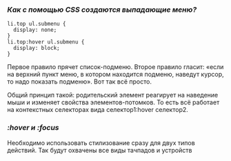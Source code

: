 ### _Как с помощью CSS создаются выпадающие меню?_

```
li.top ul.submenu {
  display: none;
}
li.top:hover ul.submenu {
  display: block;
}
```

Первое правило прячет список-подменю. Второе правило гласит: «если на верхний пункт меню, в котором находится подменю, наведут курсор, то надо показать подменю». Вот так всё просто.

Общий принцип такой: родительский элемент реагирует на наведение мыши и изменяет свойства элементов-потомков. То есть всё работает на контекстных селекторах вида селектор1:hover селектор2.

### *:hover и :focus*

Необходимо использовать стилизование сразу для двух типов действий. 
Так будут охвачены все виды тачпадов и устройств 

